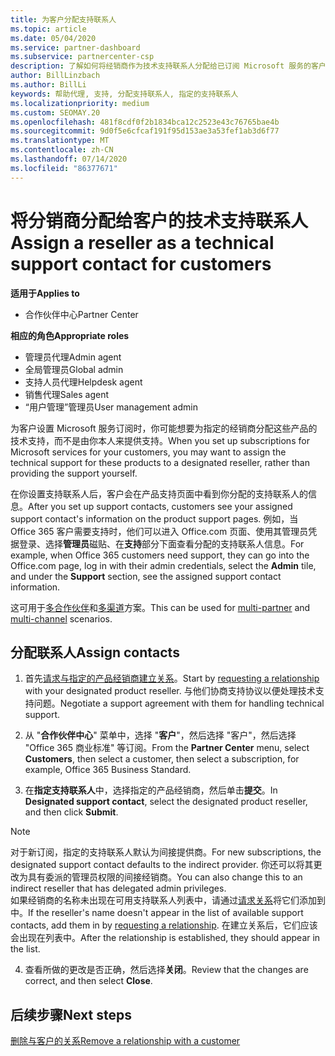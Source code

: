 ```yaml
---
title: 为客户分配支持联系人
ms.topic: article
ms.date: 05/04/2020
ms.service: partner-dashboard
ms.subservice: partnercenter-csp
description: 了解如何将经销商作为技术支持联系人分配给已订阅 Microsoft 服务的客户。
author: BillLinzbach
ms.author: BillLi
keywords: 帮助代理, 支持, 分配支持联系人, 指定的支持联系人
ms.localizationpriority: medium
ms.custom: SEOMAY.20
ms.openlocfilehash: 481f8cdf0f2b1834bca12c2523e43c76765bae4b
ms.sourcegitcommit: 9d0f5e6cfcaf191f95d153ae3a53fef1ab3d6f77
ms.translationtype: MT
ms.contentlocale: zh-CN
ms.lasthandoff: 07/14/2020
ms.locfileid: "86377671"
---
```

# <a name="assign-a-reseller-as-a-technical-support-contact-for-customers"></a><span data-ttu-id="d452e-104">将分销商分配给客户的技术支持联系人</span><span class="sxs-lookup"><span data-stu-id="d452e-104">Assign a reseller as a technical support contact for customers</span></span>

<span data-ttu-id="d452e-105">**适用于**</span><span class="sxs-lookup"><span data-stu-id="d452e-105">**Applies to**</span></span>

- <span data-ttu-id="d452e-106">合作伙伴中心</span><span class="sxs-lookup"><span data-stu-id="d452e-106">Partner Center</span></span>

<span data-ttu-id="d452e-107">**相应的角色**</span><span class="sxs-lookup"><span data-stu-id="d452e-107">**Appropriate roles**</span></span>

- <span data-ttu-id="d452e-108">管理员代理</span><span class="sxs-lookup"><span data-stu-id="d452e-108">Admin agent</span></span>
- <span data-ttu-id="d452e-109">全局管理员</span><span class="sxs-lookup"><span data-stu-id="d452e-109">Global admin</span></span>
- <span data-ttu-id="d452e-110">支持人员代理</span><span class="sxs-lookup"><span data-stu-id="d452e-110">Helpdesk agent</span></span>
- <span data-ttu-id="d452e-111">销售代理</span><span class="sxs-lookup"><span data-stu-id="d452e-111">Sales agent</span></span>
- <span data-ttu-id="d452e-112">“用户管理”管理员</span><span class="sxs-lookup"><span data-stu-id="d452e-112">User management admin</span></span>

<span data-ttu-id="d452e-113">为客户设置 Microsoft 服务订阅时，你可能想要为指定的经销商分配这些产品的技术支持，而不是由你本人来提供支持。</span><span class="sxs-lookup"><span data-stu-id="d452e-113">When you set up subscriptions for Microsoft services for your customers, you may want to assign the technical support for these products to a designated reseller, rather than providing the support yourself.</span></span>

<span data-ttu-id="d452e-114">在你设置支持联系人后，客户会在产品支持页面中看到你分配的支持联系人的信息。</span><span class="sxs-lookup"><span data-stu-id="d452e-114">After you set up support contacts, customers see your assigned support contact's information on the product support pages.</span></span> <span data-ttu-id="d452e-115">例如，当 Office 365 客户需要支持时，他们可以进入 Office.com 页面、使用其管理员凭据登录、选择**管理员**磁贴、在**支持**部分下面查看分配的支持联系人信息。</span><span class="sxs-lookup"><span data-stu-id="d452e-115">For example, when Office 365 customers need support, they can go into the Office.com page, log in with their admin credentials, select the **Admin** tile, and under the **Support** section, see the assigned support contact information.</span></span>

<span data-ttu-id="d452e-116">这可用于[多合作伙伴](multipartner.md)和[多渠道](multichannel.md)方案。</span><span class="sxs-lookup"><span data-stu-id="d452e-116">This can be used for [multi-partner](multipartner.md) and [multi-channel](multichannel.md) scenarios.</span></span> 

<a href="" id="assigncontacts"></a>
## <a name="assign-contacts"></a><span data-ttu-id="d452e-117">分配联系人</span><span class="sxs-lookup"><span data-stu-id="d452e-117">Assign contacts</span></span>

1.  <span data-ttu-id="d452e-118">首先[请求与指定的产品经销商建立关系](request-a-relationship-with-a-customer.md)。</span><span class="sxs-lookup"><span data-stu-id="d452e-118">Start by [requesting a relationship](request-a-relationship-with-a-customer.md) with your designated product reseller.</span></span> <span data-ttu-id="d452e-119">与他们协商支持协议以便处理技术支持问题。</span><span class="sxs-lookup"><span data-stu-id="d452e-119">Negotiate a support agreement with them for handling technical support.</span></span>

2.  <span data-ttu-id="d452e-120">从 "**合作伙伴中心**" 菜单中，选择 "**客户**"，然后选择 "客户"，然后选择 "Office 365 商业标准" 等订阅。</span><span class="sxs-lookup"><span data-stu-id="d452e-120">From the **Partner Center** menu, select **Customers**, then select a customer, then select a subscription, for example, Office 365 Business Standard.</span></span>

3.  <span data-ttu-id="d452e-121">在**指定支持联系人**中，选择指定的产品经销商，然后单击**提交**。</span><span class="sxs-lookup"><span data-stu-id="d452e-121">In  **Designated support contact**, select the designated product reseller, and then click **Submit**.</span></span> 

   >[!NOTE]  
 ><span data-ttu-id="d452e-122">对于新订阅，指定的支持联系人默认为间接提供商。</span><span class="sxs-lookup"><span data-stu-id="d452e-122">For new subscriptions, the designated support contact defaults to the indirect provider.</span></span> <span data-ttu-id="d452e-123">你还可以将其更改为具有委派的管理员权限的间接经销商。</span><span class="sxs-lookup"><span data-stu-id="d452e-123">You can also change this to an indirect reseller that has delegated admin privileges.</span></span>    
><span data-ttu-id="d452e-124">如果经销商的名称未出现在可用支持联系人列表中，请通过[请求关系](request-a-relationship-with-a-customer.md)将它们添加到中。</span><span class="sxs-lookup"><span data-stu-id="d452e-124">If the reseller's name doesn't appear in the list of available support contacts, add them in by [requesting a relationship](request-a-relationship-with-a-customer.md).</span></span> <span data-ttu-id="d452e-125">在建立关系后，它们应该会出现在列表中。</span><span class="sxs-lookup"><span data-stu-id="d452e-125">After the relationship is established, they should appear in the list.</span></span>  

4.  <span data-ttu-id="d452e-126">查看所做的更改是否正确，然后选择**关闭**。</span><span class="sxs-lookup"><span data-stu-id="d452e-126">Review that the changes are correct, and then select **Close**.</span></span>

## <a name="next-steps"></a><span data-ttu-id="d452e-127">后续步骤</span><span class="sxs-lookup"><span data-stu-id="d452e-127">Next steps</span></span>

[<span data-ttu-id="d452e-128">删除与客户的关系</span><span class="sxs-lookup"><span data-stu-id="d452e-128">Remove a relationship with a customer</span></span>](remove-a-relationship.md)